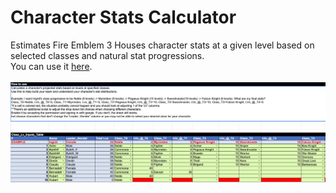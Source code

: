 # Character Stats Calculator
Estimates Fire Emblem 3 Houses character stats at a given level based on selected classes and natural stat progressions.
</br>You can use it <a href="https://docs.google.com/spreadsheets/d/1ibEnJKZqK8DTy7uqBEyR-TiA5i6CQMK0LmzL-IiPCyY/edit?usp=sharing">here</a>.</br></br>
![Character Stats Calculator](images/fe3h_char_stats.png)
